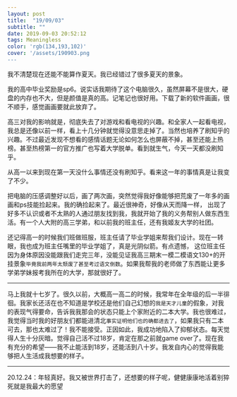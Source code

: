 ```yaml
---
layout: post
title:  "19/09/03"
subtitle: ""
date: 2019-09-03 20:52:12
tags: Meaningless
color: 'rgb(134,193,102)'
cover: '/assets/190903.png
---
```


我不清楚现在还能不能算作夏天。我已经错过了很多夏天的景象。

我的高中毕业奖励是sp6。说实话我期待了这个电脑很久，虽然屏幕不是很大，硬盘的内存也不大，但是颜值是真的高。记笔记也很好用。下载了新的软件画画，很不顺手，感觉画画要就此放弃了。

高三对我的影响就是，彻底失去了对游戏和看电视的兴趣。和全家人一起看电视，我总是还像以前一样，看上十几分钟就觉得没意思走掉了。当然也培养了刷知乎的兴趣。不过最近发现不想看的感情话题无论如何怎么也屏蔽不掉，甚至还能上热榜。甚至热榜第一的官方推广也写着大学脱单。看到就生气，今天一天都没刷知乎。

从高一以来到现在第一天没什么事情还没有刷知乎。看来这一年的事情真是让我变了不少。

把电脑的压感调整好以后，画了两次画，突然觉得我好像能够把荒废了一年多的画画和ps技能捡起来。我的确捡起来了。最近很神奇，好像从天而降一样， 出现了好多不认识或者不太熟的人通过朋友找到我，我就开始了我的义务帮别人做东西生活。有一个人大附的高三学弟，和以前我的班主任，还有我姬友大学的社团。

还记得高一的时候我们班做班服，班主任请了毕业学姐来帮我们设计。现在一转眼，我也成为班主任嘴里的毕业学姐了，真是光阴似箭。有点遗憾， 这位班主任因为身体原因没能跟我们走完三年，没能见证我高三期末一模二模语文130+的开挂景象`毕竟我前两年太颓废了甚至考过语文倒数`。如果我帮我的老师做了东西能让更多学弟学妹报考我所在的大学，那就很好了。

---



马上我就十七岁了。很久以前，大概高一高二的时候，我常年在全年级的后一半徘徊。我家长还活在也不知道是学校还是他们自己幻想的`我是天才儿童`的假象，对我的表现气得要命，告诉我我那会的状态只能上个家附近的二本大学。我也很难过，我觉得当时我的好朋友们都能进清北`事实证明他们也的确都进去了`，如果我只有二本可去，那也太难过了！我不能接受。正因如此，我成功地陷入了抑郁状态。每天觉得人生十分灰暗。觉得自己活不过18岁，肯定在那之前就game over了。现在我有充分的希望——我不止能活到18岁，还能活到八十岁。我发自内心的觉得我能够把人生活成我想要的样子。



---

20.12.24：年轻真好。我又被世界打击了，还想要的样子呢，健健康康地活着别猝死就是我最大的愿望
